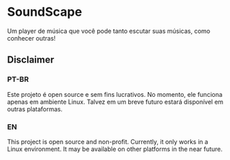 # SoundScape

Um player de música que você pode tanto escutar suas músicas, como conhecer outras!

## Disclaimer

### PT-BR

Este projeto é open source e sem fins lucrativos. No momento, ele funciona apenas em ambiente Linux. Talvez em um breve futuro estará disponível em outras plataformas.

### EN

This project is open source and non-profit. Currently, it only works in a Linux environment. It may be available on other platforms in the near future.
